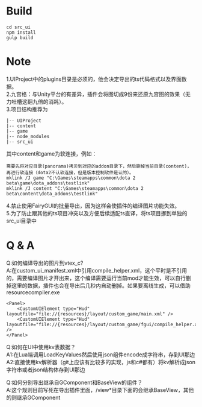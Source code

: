 # Build
```
cd src_ui
npm install
gulp build
```

# Note
1.UIProject中的plugins目录是必须的，他会决定导出的ts代码格式以及界面数据。<BR>
2.九宫格：与Unity平台的有差异，插件会将图切成9份来还原九宫图的效果（无力吐槽这翻九倍的消耗）。<Br>
3.项目结构推荐为
```
|-- UIProject
|-- content
|-- game
|-- node_modules
|-- src_ui
```
其中content和game为软连接，例如：
```
需要先将对应目录(panorama)拷贝到对应的addon目录下，然后删掉当前目录(content)，再进行软连接（dota2不认软连接，但是版本控制软件是认的）。
mklink /J game "C:\Games\steamapps\common\dota 2 beta\game\dota_addons\testlink" 
mklink /J content "C:\Games\steamapps\common\dota 2 beta\content\dota_addons\testlink"
```
4.禁止使用FairyGUI的批量导出，因为这样会使插件的编译图片功能失效。<BR>
5.为了防止跟其他的ts项目冲突以及方便后续适配ts直译，将ts项目挪到单独的src_ui目录中<BR>

# Q & A
Q:如何编译导出的图片到vtex_c?<BR>
A:在custom_ui_manifest.xml中引用compile_helper.xml，这个平时是不引用的，需要编译图片才开出来，这个编译需要运行当前mod才能生效，可以自行删掉这里的数据，插件也会在导出后几秒内自动删掉。如果要离线生成，可以借助resourcecompiler.exe
```
<Panel>
    <CustomUIElement type="Hud" layoutfile="file://{resources}/layout/custom_game/main.xml" />
    <CustomUIElement type="Hud" layoutfile="file://{resources}/layout/custom_game/fgui/compile_helper.xml" />
</Panel>
```

Q:如何在UI中使用kv表数据？<BR>
A1:在Lua端调用LoadKeyValues然后使用json组件encode成字符串，存到UI那边<BR>
A2:直接使用kv解析器（git上应该有比较多的实现，js和c#都有）将kv解析成json字符串或者json结构体存到UI那边<BR>


Q:如何分别导出继承自GComponent和BaseView的组件？<BR>
A:这个规则目前写死在导出插件里面，/view*目录下面的会继承BaseView，其他的则继承GComponent<BR>
